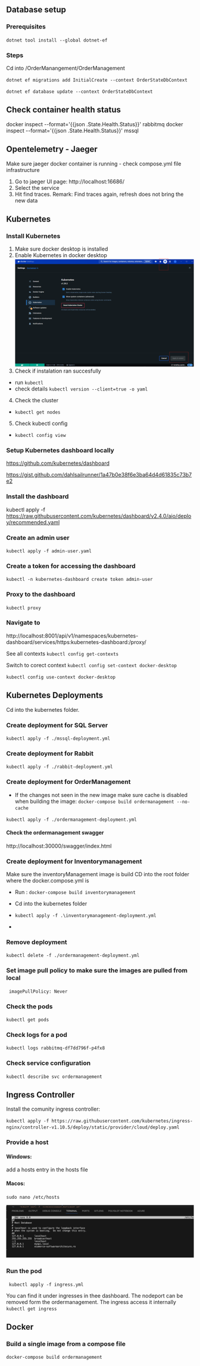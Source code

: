 ## Database setup 

### Prerequisites

`dotnet tool install --global dotnet-ef`

### Steps

Cd into /OrderManangement/OrderManagement


`dotnet ef migrations add InitialCreate --context OrderStateDbContext`

`dotnet ef database update --context OrderStateDbContext`

## Check container health status 

docker inspect --format='{{json .State.Health.Status}}' rabbitmq
docker inspect --format='{{json .State.Health.Status}}' mssql

## Opentelemetry - Jaeger

Make sure jaeger docker container is running - check compose.yml file infrastructure

1. Go to jaeger UI page: http://localhost:16686/
2. Select the service
3. Hit find traces. Remark: Find traces again, refresh does not bring the new data

## Kubernetes 


### Install Kubernetes

1. Make sure docker desktop is installed
2. Enable Kubernetes in docker desktop
![alt text](image-1.png)
3. Check if instalation ran succesfully
 -  run  `kubectl`
 -  check details `kubectl version --client=true -o yaml`
4. Check the cluster
- `kubectl get nodes`

5. Check kubectl config
- `kubectl config view`
### Setup Kubernetes dashboard locally



https://github.com/kubernetes/dashboard

https://gist.github.com/dahlsailrunner/1a47b0e38f6e3ba64d4d61835c73b7e2

### Install the dashboard 

kubectl apply -f https://raw.githubusercontent.com/kubernetes/dashboard/v2.4.0/aio/deploy/recommended.yaml

### Create an admin user 

`kubectl apply -f admin-user.yaml`

### Create a token for accessing the dashboard

`kubectl -n kubernetes-dashboard create token admin-user`

### Proxy to the dashboard

`kubectl proxy`

### Navigate to 

http://localhost:8001/api/v1/namespaces/kubernetes-dashboard/services/https:kubernetes-dashboard:/proxy/


See all contexts 
`kubectl config get-contexts`

Switch to corect context
`kubectl config set-context docker-desktop`

`kubectl config use-context docker-desktop`


## Kubernetes  Deployments
Cd into the kubernetes folder.

### Create deployment for SQL Server

`kubectl apply -f ./mssql-deployment.yml`

### Create deployment for Rabbit
`kubectl apply -f ./rabbit-deployment.yml`

### Create deployment for OrderManagement

- If the changes not seen in the new image make sure cache is disabled when building the image: `docker-compose build ordermanagement --no-cache`

`kubectl apply -f ./ordermanagement-deployment.yml`

#### Check the ordermanagement swagger

http://localhost:30000/swagger/index.html


### Create deployment for Inventorymanagement
Make sure the inventoryManagement image is build
CD into the root folder where the docker.compose.yml is
- Run : `docker-compose build inventorymanagement`

- Cd into the kubernetes folder
- `kubectl apply -f .\inventorymanagement-deployment.yml`
- 


### Remove deployment 

`kubectl delete -f ./ordermanagement-deployment.yml`

### Set image pull policy to make sure the images are pulled from local 

` imagePullPolicy: Never`

### Check the pods

`kubectl get pods`

### Check logs for a pod

`kubectl logs rabbitmq-df7dd796f-p4fx8`

### Check service configuration

`kubectl describe svc ordermanagement`

## Ingress Controller

Install the comunity ingress controller:

`kubectl apply -f https://raw.githubusercontent.com/kubernetes/ingress-nginx/controller-v1.10.5/deploy/static/provider/cloud/deploy.yaml`

### Provide a host 

#### Windows:
 add a hosts entry in the hosts file
#### Macos:
`sudo nano /etc/hosts`

![Alt text](image.png)

### Run the pod
` kubectl apply -f ingress.yml`

You can find it under ingresses in thee dashboard.
The nodeport can be removed form the ordermanagement. The ingress access it internally
`kubectl get ingress`


## Docker

### Build a single image from a compose file 
`docker-compose build ordermanagement`
